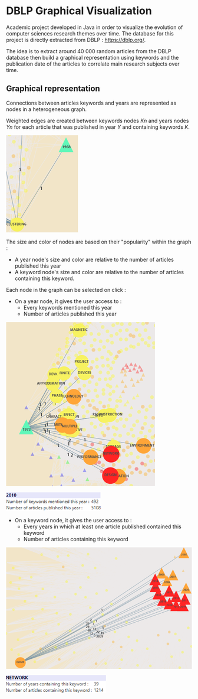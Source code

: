 # DBLP Graphical Visualization

Academic project developed in Java in order to visualize the evolution of computer sciences research themes over time.
The database for this project is directly extracted from DBLP : https://dblp.org/.

The idea is to extract around 40 000 random articles from the DBLP database then build a graphical representation using keywords and the publication date of the articles to correlate main research subjects over time.

## Graphical representation

Connections between articles keywords and years are represented as nodes in a heterogeneous graph.

Weighted edges are created between keywords nodes *Kn* and years nodes *Yn* for each article that was published in year *Y* and containing keywords *K*.

![Edge connection](https://github.com/vclimpont/research-dblp/blob/master/Images/edgeconnection.png)

The size and color of nodes are based on their "popularity" within the graph :
* A year node's size and color are relative to the number of articles published this year
* A keyword node's size and color are relative to the number of articles containing this keyword.

Each node in the graph can be selected on click : 

* On a year node, it gives the user access to :
  * Every keywords mentioned this year
  * Number of articles published this year
   
![Year details](https://github.com/vclimpont/research-dblp/blob/master/Images/yeardetails.png)


![Year infos](https://github.com/vclimpont/research-dblp/blob/master/Images/yearpop.png)

* On a keyword node, it gives the user access to :
  * Every years in which at least one article published contained this keyword
  * Number of articles containing this keyword
  
![Keyword details](https://github.com/vclimpont/research-dblp/blob/master/Images/keyworddetails.png)


![Keyword infos](https://github.com/vclimpont/research-dblp/blob/master/Images/keywordpop.png)
